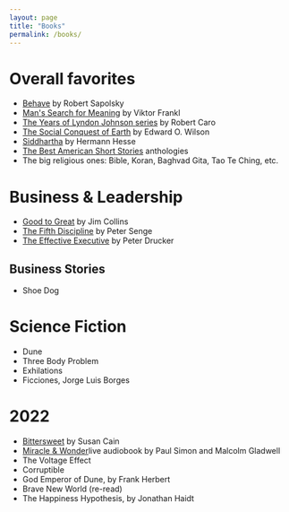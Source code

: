 ```yaml
---
layout: page
title: "Books"
permalink: /books/
---
```


# Overall favorites
- [Behave](https://en.wikipedia.org/wiki/Behave_(book)) by Robert Sapolsky
- [Man's Search for Meaning](https://en.wikipedia.org/wiki/Man%27s_Search_for_Meaning) by Viktor Frankl
- [The Years of Lyndon Johnson series](https://en.wikipedia.org/wiki/The_Years_of_Lyndon_Johnson) by Robert Caro
- [The Social Conquest of Earth](https://en.wikipedia.org/wiki/The_Social_Conquest_of_Earth) by Edward O. Wilson
- [Siddhartha](https://en.wikipedia.org/wiki/Siddhartha_(novel)) by Hermann Hesse
- [The Best American Short Stories](https://en.wikipedia.org/wiki/The_Best_American_Short_Stories) anthologies
- The big religious ones:  Bible, Koran, Baghvad Gita, Tao Te Ching, etc.

# Business & Leadership
- [Good to Great](https://en.wikipedia.org/wiki/Good_to_Great) by Jim Collins
- [The Fifth Discipline](https://en.wikipedia.org/wiki/The_Fifth_Discipline) by Peter Senge
- [The Effective Executive](https://www.goodreads.com/book/show/48019.The_Effective_Executive) by Peter Drucker

## Business Stories
- Shoe Dog

# Science Fiction
- Dune
- Three Body Problem
- Exhilations
- Ficciones, Jorge Luis Borges

# 2022
- [Bittersweet](https://susancain.net/book/bittersweet/) by Susan Cain
- [Miracle & Wonder](https://www.goodreads.com/en/book/show/59545874-miracle-and-wonder)live audiobook by Paul Simon and Malcolm Gladwell
- The Voltage Effect
- Corruptible
- God Emperor of Dune, by Frank Herbert
- Brave New World (re-read)
- The Happiness Hypothesis, by Jonathan Haidt